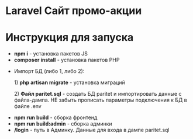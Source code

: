 # Laravel Сайт промо-акции
<h1>Инструкция для запуска</h1>
<ul>
  <li><strong>npm i</strong> - установка пакетов JS</li>

  <li><strong>composer install</strong> - установка пакетов PHP</li>

  <li>
    <p>Импорт БД (либо 1, либо 2):</p>
        <p>1) <strong>php artisan migrate</strong> - установка миграций</p>
        <p>2) <strong>Файл paritet.sql</strong> - создать БД paritet и импортировать данные с файла-дампа. НЕ забыть прописать параметры подключения к БД в файле .env<p>
  </li>

  <li><strong>npm run build</strong> - сборка фронтенд</li>

  <li><strong>npm run build:admin</strong> - сборка админки</li>

  <li><strong>/login</strong> - путь в Админку. Данные для входа в дампе paritet.sql</li>
</ul>
